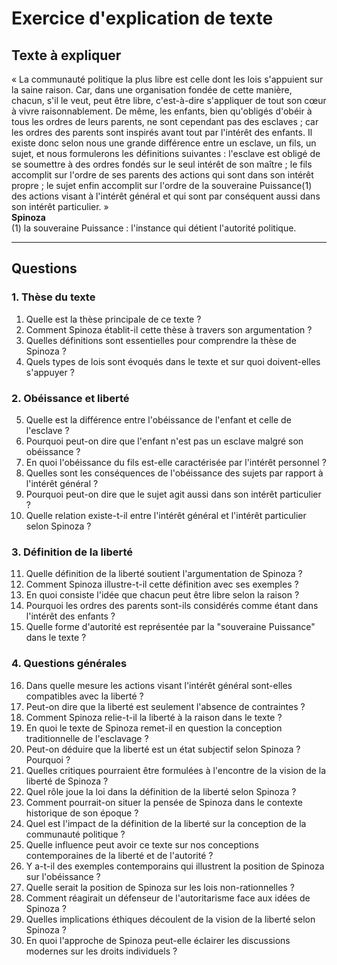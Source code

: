 # Exercice d'explication de texte

## Texte à expliquer
« La communauté politique la plus libre est celle dont les lois s'appuient sur la saine raison. Car, dans une organisation fondée de cette manière, chacun, s'il le veut, peut être libre, c'est-à-dire s'appliquer de tout son cœur à vivre raisonnablement. De même, les enfants, bien qu'obligés d'obéir à tous les ordres de leurs parents, ne sont cependant pas des esclaves ; car les ordres des parents sont inspirés avant tout par l'intérêt des enfants. Il existe donc selon nous une grande différence entre un esclave, un fils, un sujet, et nous formulerons les définitions suivantes : l'esclave est obligé de se soumettre à des ordres fondés sur le seul intérêt de son maître ; le fils accomplit sur l'ordre de ses parents des actions qui sont dans son intérêt propre ; le sujet enfin accomplit sur l'ordre de la souveraine Puissance(1) des actions visant à l'intérêt général et qui sont par conséquent aussi dans son intérêt particulier. »  
**Spinoza**  
(1) la souveraine Puissance : l'instance qui détient l'autorité politique.

---

## Questions

### 1. Thèse du texte
1. Quelle est la thèse principale de ce texte ?
2. Comment Spinoza établit-il cette thèse à travers son argumentation ?
3. Quelles définitions sont essentielles pour comprendre la thèse de Spinoza ?
4. Quels types de lois sont évoqués dans le texte et sur quoi doivent-elles s'appuyer ?

### 2. Obéissance et liberté
5. Quelle est la différence entre l'obéissance de l'enfant et celle de l'esclave ?
6. Pourquoi peut-on dire que l'enfant n'est pas un esclave malgré son obéissance ?
7. En quoi l'obéissance du fils est-elle caractérisée par l'intérêt personnel ?
8. Quelles sont les conséquences de l'obéissance des sujets par rapport à l'intérêt général ?
9. Pourquoi peut-on dire que le sujet agit aussi dans son intérêt particulier ?
10. Quelle relation existe-t-il entre l'intérêt général et l'intérêt particulier selon Spinoza ?

### 3. Définition de la liberté
11. Quelle définition de la liberté soutient l'argumentation de Spinoza ?
12. Comment Spinoza illustre-t-il cette définition avec ses exemples ?
13. En quoi consiste l'idée que chacun peut être libre selon la raison ?
14. Pourquoi les ordres des parents sont-ils considérés comme étant dans l'intérêt des enfants ?
15. Quelle forme d'autorité est représentée par la "souveraine Puissance" dans le texte ?

### 4. Questions générales
16. Dans quelle mesure les actions visant l'intérêt général sont-elles compatibles avec la liberté ?
17. Peut-on dire que la liberté est seulement l'absence de contraintes ?
18. Comment Spinoza relie-t-il la liberté à la raison dans le texte ?
19. En quoi le texte de Spinoza remet-il en question la conception traditionnelle de l'esclavage ?
20. Peut-on déduire que la liberté est un état subjectif selon Spinoza ? Pourquoi ?
21. Quelles critiques pourraient être formulées à l'encontre de la vision de la liberté de Spinoza ?
22. Quel rôle joue la loi dans la définition de la liberté selon Spinoza ?
23. Comment pourrait-on situer la pensée de Spinoza dans le contexte historique de son époque ?
24. Quel est l'impact de la définition de la liberté sur la conception de la communauté politique ?
25. Quelle influence peut avoir ce texte sur nos conceptions contemporaines de la liberté et de l'autorité ?
26. Y a-t-il des exemples contemporains qui illustrent la position de Spinoza sur l'obéissance ?
27. Quelle serait la position de Spinoza sur les lois non-rationnelles ?
28. Comment réagirait un défenseur de l'autoritarisme face aux idées de Spinoza ?
29. Quelles implications éthiques découlent de la vision de la liberté selon Spinoza ?
30. En quoi l'approche de Spinoza peut-elle éclairer les discussions modernes sur les droits individuels ?